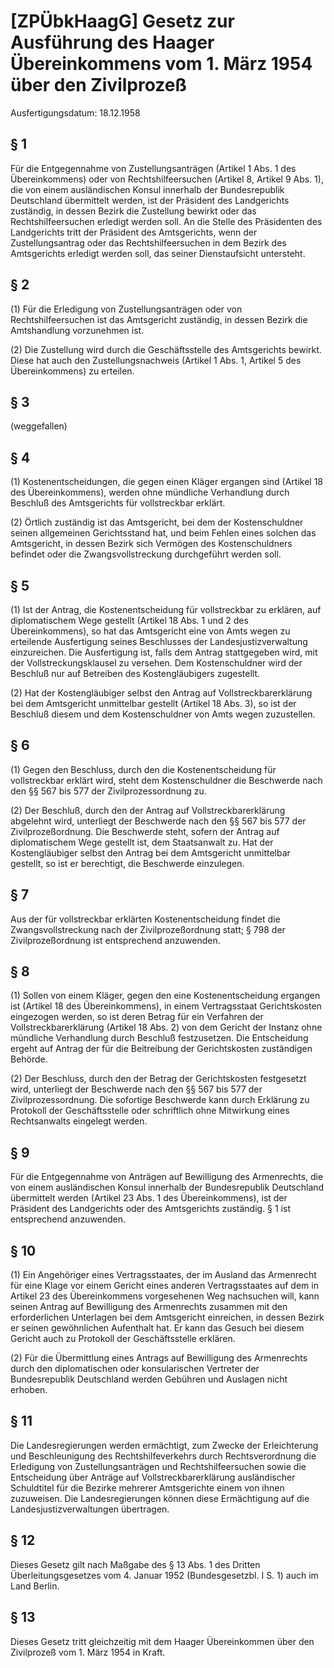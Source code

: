 # [ZPÜbkHaagG] Gesetz zur Ausführung des Haager Übereinkommens vom 1. März 1954 über den Zivilprozeß

Ausfertigungsdatum: 18.12.1958

 

## § 1

Für die Entgegennahme von Zustellungsanträgen (Artikel 1 Abs. 1 des Übereinkommens) oder von Rechtshilfeersuchen (Artikel 8, Artikel 9 Abs. 1), die von einem ausländischen Konsul innerhalb der Bundesrepublik Deutschland übermittelt werden, ist der Präsident des Landgerichts zuständig, in dessen Bezirk die Zustellung bewirkt oder das Rechtshilfeersuchen erledigt werden soll. An die Stelle des Präsidenten des Landgerichts tritt der Präsident des Amtsgerichts, wenn der Zustellungsantrag oder das Rechtshilfeersuchen in dem Bezirk des Amtsgerichts erledigt werden soll, das seiner Dienstaufsicht untersteht.


## § 2

(1) Für die Erledigung von Zustellungsanträgen oder von Rechtshilfeersuchen ist das Amtsgericht zuständig, in dessen Bezirk die Amtshandlung vorzunehmen ist.

(2) Die Zustellung wird durch die Geschäftsstelle des Amtsgerichts bewirkt. Diese hat auch den Zustellungsnachweis (Artikel 1 Abs. 1, Artikel 5 des Übereinkommens) zu erteilen.


## § 3

(weggefallen)


## § 4

(1) Kostenentscheidungen, die gegen einen Kläger ergangen sind (Artikel 18 des Übereinkommens), werden ohne mündliche Verhandlung durch Beschluß des Amtsgerichts für vollstreckbar erklärt.

(2) Örtlich zuständig ist das Amtsgericht, bei dem der Kostenschuldner seinen allgemeinen Gerichtsstand hat, und beim Fehlen eines solchen das Amtsgericht, in dessen Bezirk sich Vermögen des Kostenschuldners befindet oder die Zwangsvollstreckung durchgeführt werden soll.


## § 5

(1) Ist der Antrag, die Kostenentscheidung für vollstreckbar zu erklären, auf diplomatischem Wege gestellt (Artikel 18 Abs. 1 und 2 des Übereinkommens), so hat das Amtsgericht eine von Amts wegen zu erteilende Ausfertigung seines Beschlusses der Landesjustizverwaltung einzureichen. Die Ausfertigung ist, falls dem Antrag stattgegeben wird, mit der Vollstreckungsklausel zu versehen. Dem Kostenschuldner wird der Beschluß nur auf Betreiben des Kostengläubigers zugestellt.

(2) Hat der Kostengläubiger selbst den Antrag auf Vollstreckbarerklärung bei dem Amtsgericht unmittelbar gestellt (Artikel 18 Abs. 3), so ist der Beschluß diesem und dem Kostenschuldner von Amts wegen zuzustellen.


## § 6

(1) Gegen den Beschluss, durch den die Kostenentscheidung für vollstreckbar erklärt wird, steht dem Kostenschuldner die Beschwerde nach den §§ 567 bis 577 der Zivilprozessordnung zu.

(2) Der Beschluß, durch den der Antrag auf Vollstreckbarerklärung abgelehnt wird, unterliegt der Beschwerde nach den §§ 567 bis 577 der Zivilprozeßordnung. Die Beschwerde steht, sofern der Antrag auf diplomatischem Wege gestellt ist, dem Staatsanwalt zu. Hat der Kostengläubiger selbst den Antrag bei dem Amtsgericht unmittelbar gestellt, so ist er berechtigt, die Beschwerde einzulegen.


## § 7

Aus der für vollstreckbar erklärten Kostenentscheidung findet die Zwangsvollstreckung nach der Zivilprozeßordnung statt; § 798 der Zivilprozeßordnung ist entsprechend anzuwenden.


## § 8

(1) Sollen von einem Kläger, gegen den eine Kostenentscheidung ergangen ist (Artikel 18 des Übereinkommens), in einem Vertragsstaat Gerichtskosten eingezogen werden, so ist deren Betrag für ein Verfahren der Vollstreckbarerklärung (Artikel 18 Abs. 2) von dem Gericht der Instanz ohne mündliche Verhandlung durch Beschluß festzusetzen. Die Entscheidung ergeht auf Antrag der für die Beitreibung der Gerichtskosten zuständigen Behörde.

(2) Der Beschluss, durch den der Betrag der Gerichtskosten festgesetzt wird, unterliegt der Beschwerde nach den §§ 567 bis 577 der Zivilprozessordnung. Die sofortige Beschwerde kann durch Erklärung zu Protokoll der Geschäftsstelle oder schriftlich ohne Mitwirkung eines Rechtsanwalts eingelegt werden.


## § 9

Für die Entgegennahme von Anträgen auf Bewilligung des Armenrechts, die von einem ausländischen Konsul innerhalb der Bundesrepublik Deutschland übermittelt werden (Artikel 23 Abs. 1 des Übereinkommens), ist der Präsident des Landgerichts oder des Amtsgerichts zuständig. § 1 ist entsprechend anzuwenden.


## § 10

(1) Ein Angehöriger eines Vertragsstaates, der im Ausland das Armenrecht für eine Klage vor einem Gericht eines anderen Vertragsstaates auf dem in Artikel 23 des Übereinkommens vorgesehenen Weg nachsuchen will, kann seinen Antrag auf Bewilligung des Armenrechts zusammen mit den erforderlichen Unterlagen bei dem Amtsgericht einreichen, in dessen Bezirk er seinen gewöhnlichen Aufenthalt hat. Er kann das Gesuch bei diesem Gericht auch zu Protokoll der Geschäftsstelle erklären.

(2) Für die Übermittlung eines Antrags auf Bewilligung des Armenrechts durch den diplomatischen oder konsularischen Vertreter der Bundesrepublik Deutschland werden Gebühren und Auslagen nicht erhoben.


## § 11

Die Landesregierungen werden ermächtigt, zum Zwecke der Erleichterung und Beschleunigung des Rechtshilfeverkehrs durch Rechtsverordnung die Erledigung von Zustellungsanträgen und Rechtshilfeersuchen sowie die Entscheidung über Anträge auf Vollstreckbarerklärung ausländischer Schuldtitel für die Bezirke mehrerer Amtsgerichte einem von ihnen zuzuweisen. Die Landesregierungen können diese Ermächtigung auf die Landesjustizverwaltungen übertragen.


## § 12

Dieses Gesetz gilt nach Maßgabe des § 13 Abs. 1 des Dritten Überleitungsgesetzes vom 4. Januar 1952 (Bundesgesetzbl. I S. 1) auch im Land Berlin.


## § 13

Dieses Gesetz tritt gleichzeitig mit dem Haager Übereinkommen über den Zivilprozeß vom 1. März 1954 in Kraft.
